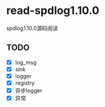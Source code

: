 # read-spdlog1.10.0
spdlog1.10.0源码阅读



## TODO

- [x] log_msg
- [x] sink
- [x] logger
- [x] registry
- [x] 异步logger
- [x] 异常
